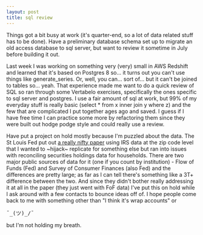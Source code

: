 ```yaml
---
layout: post
title: sql review
---
```


Things got a bit busy at work (it's quarter-end, so a lot of data related stuff has to be done). Have a preliminary database schema set up to migrate an old access database to sql server, but want to review it sometime in July before building it out. 

Last week I was working on something very (very) small in AWS Redshift and learned that it's based on Postgres 8 so... it turns out you can't use things like generate_series. Or, well, you can... sort of... but it can't be joined to tables so... yeah. That experience made me want to do a quick review of SQL so ran through some Vertabelo exercises, specifically the ones specific to sql server and postgres. I use a fair amount of sql at work, but 99% of my everyday stuff is really basic (select * from x inner join y where z) and the few that are complicated I put together ages ago and saved. I guess if I have free time I can practice some more by refactoring them since they were built out hodge podge style and could really use a review. 

Have put a project on hold mostly because I'm puzzled about the data. The St Louis Fed put out <a href="https://www.stlouisfed.org/publications/regional-economist/first-quarter-2019/unequal-recovery-measuring-financial-distress">a really nifty paper</a> using IRS data at the zip code level that I wanted to ~hijack~ replicate for something else but ran into issues with reconciling securities holdings data for households. There are two major public sources of data for it (one if you count by institution) - Flow of Funds (Fed) and Survey of Consumer Finances (also Fed) and the differences are pretty large; as far as I can tell there's something like a 3T+ difference between the two. And since they didn't bother really addressing it at all in the paper (they just went with FoF data) I've put this on hold while I ask around with a few contacts to bounce ideas off of. I hope people come back to me with something other than "I think it's wrap accounts" or <pre>¯\_(ツ)_/¯</pre> but I'm not holding my breath. 